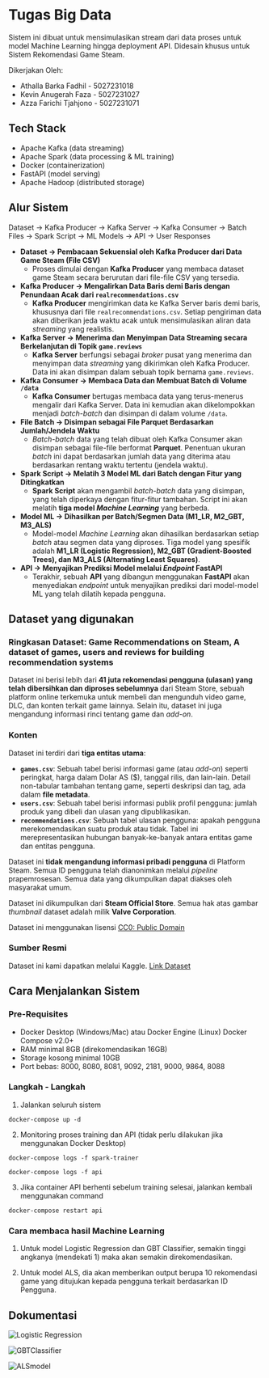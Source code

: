 # Tugas Big Data

Sistem ini dibuat untuk mensimulasikan stream dari data proses untuk model Machine Learning hingga deployment API. Didesain khusus untuk Sistem Rekomendasi Game Steam.

Dikerjakan Oleh:
- Athalla Barka Fadhil - 5027231018
- Kevin Anugerah Faza - 5027231027
- Azza Farichi Tjahjono - 5027231071

## Tech Stack
- Apache Kafka (data streaming)
- Apache Spark (data processing & ML training)
- Docker (containerization)
- FastAPI (model serving)
- Apache Hadoop (distributed storage)

## Alur Sistem

Dataset → Kafka Producer → Kafka Server → Kafka Consumer → Batch Files → Spark Script → ML Models → API → User Responses

* **Dataset $\rightarrow$ Pembacaan Sekuensial oleh Kafka Producer dari Data Game Steam (File CSV)**
    * Proses dimulai dengan **Kafka Producer** yang membaca dataset game Steam secara berurutan dari file-file CSV yang tersedia.
* **Kafka Producer $\rightarrow$ Mengalirkan Data Baris demi Baris dengan Penundaan Acak dari `realrecommendations.csv`**
    * **Kafka Producer** mengirimkan data ke Kafka Server baris demi baris, khususnya dari file `realrecommendations.csv`. Setiap pengiriman data akan diberikan jeda waktu acak untuk mensimulasikan aliran data *streaming* yang realistis.
* **Kafka Server $\rightarrow$ Menerima dan Menyimpan Data Streaming secara Berkelanjutan di Topik `game.reviews`**
    * **Kafka Server** berfungsi sebagai *broker* pusat yang menerima dan menyimpan data *streaming* yang dikirimkan oleh Kafka Producer. Data ini akan disimpan dalam sebuah topik bernama `game.reviews`.
* **Kafka Consumer $\rightarrow$ Membaca Data dan Membuat Batch di Volume `/data`**
    * **Kafka Consumer** bertugas membaca data yang terus-menerus mengalir dari Kafka Server. Data ini kemudian akan dikelompokkan menjadi *batch-batch* dan disimpan di dalam volume `/data`.
* **File Batch $\rightarrow$ Disimpan sebagai File Parquet Berdasarkan Jumlah/Jendela Waktu**
    * *Batch-batch* data yang telah dibuat oleh Kafka Consumer akan disimpan sebagai file-file berformat **Parquet**. Penentuan ukuran *batch* ini dapat berdasarkan jumlah data yang diterima atau berdasarkan rentang waktu tertentu (jendela waktu).
* **Spark Script $\rightarrow$ Melatih 3 Model ML dari Batch dengan Fitur yang Ditingkatkan**
    * **Spark Script** akan mengambil *batch-batch* data yang disimpan, yang telah diperkaya dengan fitur-fitur tambahan. Script ini akan melatih **tiga model *Machine Learning*** yang berbeda.
* **Model ML $\rightarrow$ Dihasilkan per Batch/Segmen Data (M1_LR, M2_GBT, M3_ALS)**
    * Model-model *Machine Learning* akan dihasilkan berdasarkan setiap *batch* atau segmen data yang diproses. Tiga model yang spesifik adalah **M1_LR (Logistic Regression), M2_GBT (Gradient-Boosted Trees), dan M3_ALS (Alternating Least Squares)**.
* **API $\rightarrow$ Menyajikan Prediksi Model melalui *Endpoint* FastAPI**
    * Terakhir, sebuah **API** yang dibangun menggunakan **FastAPI** akan menyediakan *endpoint* untuk menyajikan prediksi dari model-model ML yang telah dilatih kepada pengguna.

## Dataset yang digunakan

### Ringkasan Dataset: Game Recommendations on Steam, A dataset of games, users and reviews for building recommendation systems

Dataset ini berisi lebih dari **41 juta rekomendasi pengguna (ulasan) yang telah dibersihkan dan diproses sebelumnya** dari Steam Store, sebuah platform online terkemuka untuk membeli dan mengunduh video game, DLC, dan konten terkait game lainnya. Selain itu, dataset ini juga mengandung informasi rinci tentang game dan *add-on*.

### Konten

Dataset ini terdiri dari **tiga entitas utama**:

* **`games.csv`**: Sebuah tabel berisi informasi game (atau *add-on*) seperti peringkat, harga dalam Dolar AS ($), tanggal rilis, dan lain-lain. Detail non-tabular tambahan tentang game, seperti deskripsi dan tag, ada dalam **file metadata**.
* **`users.csv`**: Sebuah tabel berisi informasi publik profil pengguna: jumlah produk yang dibeli dan ulasan yang dipublikasikan.
* **`recommendations.csv`**: Sebuah tabel ulasan pengguna: apakah pengguna merekomendasikan suatu produk atau tidak. Tabel ini merepresentasikan hubungan banyak-ke-banyak antara entitas game dan entitas pengguna.

Dataset ini **tidak mengandung informasi pribadi pengguna** di Platform Steam. Semua ID pengguna telah dianonimkan melalui *pipeline* prapemrosesan. Semua data yang dikumpulkan dapat diakses oleh masyarakat umum.

Dataset ini dikumpulkan dari **Steam Official Store**. Semua hak atas gambar *thumbnail* dataset adalah milik **Valve Corporation**.

Dataset ini menggunakan lisensi [CC0: Public Domain](https://creativecommons.org/publicdomain/zero/1.0/)

### Sumber Resmi

Dataset ini kami dapatkan melalui Kaggle.
[Link Dataset](https://www.kaggle.com/datasets/antonkozyriev/game-recommendations-on-steam/data)

## Cara Menjalankan Sistem

### Pre-Requisites

- Docker Desktop (Windows/Mac) atau Docker Engine (Linux)
Docker Compose v2.0+
- RAM minimal 8GB (direkomendasikan 16GB)
- Storage kosong minimal 10GB
- Port bebas: 8000, 8080, 8081, 9092, 2181, 9000, 9864, 8088

### Langkah - Langkah

1. Jalankan seluruh sistem

```
docker-compose up -d
```

2. Monitoring proses training dan API (tidak perlu dilakukan jika menggunakan Docker Desktop)

```
docker-compose logs -f spark-trainer

docker-compose logs -f api
```
3. Jika container API berhenti sebelum training selesai, jalankan kembali menggunakan command
```
docker-compose restart api
```

### Cara membaca hasil Machine Learning

1. Untuk model Logistic Regression dan GBT Classifier, semakin tinggi angkanya (mendekati 1) maka akan semakin direkomendasikan.

2. Untuk model ALS, dia akan memberikan output berupa 10 rekomendasi game yang ditujukan kepada pengguna terkait berdasarkan ID Pengguna.

## Dokumentasi

![Logistic Regression](/steamdataset/img/LRmodel.png)

![GBTClassifier](/steamdataset/img/GBTClassifiermodel.png)

![ALSmodel](/steamdataset/img/ALSmodel.png)



   
